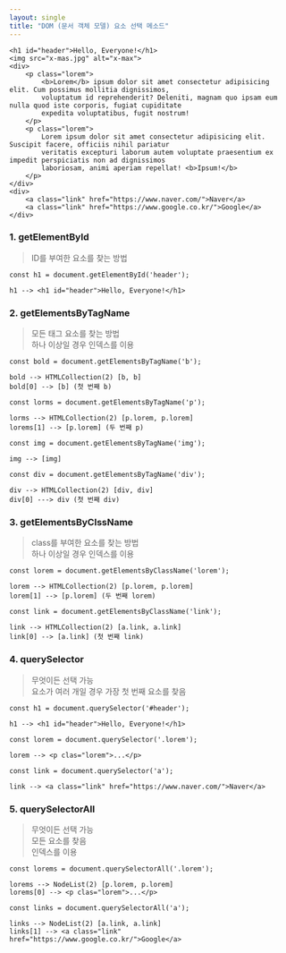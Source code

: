 ```yaml
---
layout: single
title: "DOM (문서 객체 모델) 요소 선택 메소드"
---
```


```
<h1 id="header">Hello, Everyone!</h1>
<img src="x-mas.jpg" alt="x-max">
<div>
    <p class="lorem">
        <b>Lorem</b> ipsum dolor sit amet consectetur adipisicing elit. Cum possimus mollitia dignissimos,
        voluptatum id reprehenderit? Deleniti, magnam quo ipsam eum nulla quod iste corporis, fugiat cupiditate
        expedita voluptatibus, fugit nostrum!
    </p>
    <p class="lorem">
        Lorem ipsum dolor sit amet consectetur adipisicing elit. Suscipit facere, officiis nihil pariatur
        veritatis excepturi laborum autem voluptate praesentium ex impedit perspiciatis non ad dignissimos
        laboriosam, animi aperiam repellat! <b>Ipsum!</b>
    </p>
</div>
<div>
    <a class="link" href="https://www.naver.com/">Naver</a>
    <a class="link" href="https://www.google.co.kr/">Google</a>
</div>
```

### 1. getElementById   
> ID를 부여한 요소를 찾는 방법

```
const h1 = document.getElementById('header');

h1 --> <h1 id="header">Hello, Everyone!</h1>
```

### 2. getElementsByTagName   
> 모든 태그 요소를 찾는 방법   
> 하나 이상일 경우 인덱스를 이용

```
const bold = document.getElementsByTagName('b');

bold --> HTMLCollection(2) [b, b]
bold[0] --> [b] (첫 번째 b)
```

```
const lorms = document.getElementsByTagName('p');

lorms --> HTMLCollection(2) [p.lorem, p.lorem]
lorems[1] --> [p.lorem] (두 번째 p)
```

```
const img = document.getElementsByTagName('img');

img --> [img]
```

```
const div = document.getElementsByTagName('div');

div --> HTMLCollection(2) [div, div]
div[0] ---> div (첫 번째 div)
```

### 3. getElementsByClssName   
> class를 부여한 요소를 찾는 방법   
> 하나 이상일 경우 인덱스를 이용

```
const lorem = document.getElementsByClassName('lorem');

lorem --> HTMLCollection(2) [p.lorem, p.lorem]
lorem[1] --> [p.lorem] (두 번째 lorem)
```

```
const link = document.getElementsByClassName('link');

link --> HTMLCollection(2) [a.link, a.link]
link[0] --> [a.link] (첫 번째 link)
```

### 4. querySelector   
> 무엇이든 선택 가능   
> 요소가 여러 개일 경우 가장 첫 번째 요소를 찾음

```
const h1 = document.querySelector('#header');

h1 --> <h1 id="header">Hello, Everyone!</h1>
```

```
const lorem = document.querySelector('.lorem');

lorem --> <p clas="lorem">...</p>
```

```
const link = document.querySelector('a');

link --> <a class="link" href="https://www.naver.com/">Naver</a>
```

### 5. querySelectorAll   
> 무엇이든 선택 가능   
> 모든 요소를 찾음   
> 인덱스를 이용

```
const lorems = document.querySelectorAll('.lorem');

lorems --> NodeList(2) [p.lorem, p.lorem]
lorems[0] --> <p clas="lorem">...</p>
```

```
const links = document.querySelectorAll('a');

links --> NodeList(2) [a.link, a.link]
links[1] --> <a class="link" href="https://www.google.co.kr/">Google</a>
```
